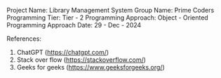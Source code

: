 Project Name: Library Management System
Group Name: Prime Coders
Programming Tier: Tier - 2
Programming Approach: Object - Oriented Programming Approach
Date: 29 - Dec - 2024

References:

1. ChatGPT (https://chatgpt.com/)
2. Stack over flow (https://stackoverflow.com/)
3. Geeks for geeks (https://www.geeksforgeeks.org/)
